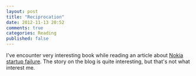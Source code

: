 ```yaml
---
layout: post
title: "Reciprocation"
date: 2012-11-13 20:52
comments: true
categories: Reading
published: false
---
```

I've encounter very interesting book while reading an article about [Nokia startup failure](http://www.arcticstartup.com/2012/10/12/guest-post-nokia-startup-mistake-9-arrogance). The story on the blog is quite interesting, but that's not what interest me.
